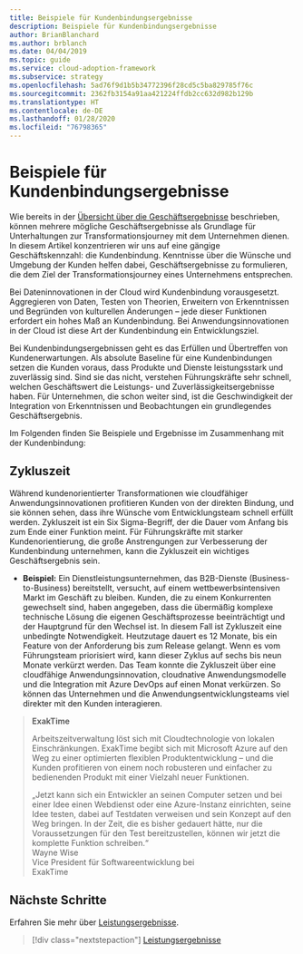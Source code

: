 ```yaml
---
title: Beispiele für Kundenbindungsergebnisse
description: Beispiele für Kundenbindungsergebnisse
author: BrianBlanchard
ms.author: brblanch
ms.date: 04/04/2019
ms.topic: guide
ms.service: cloud-adoption-framework
ms.subservice: strategy
ms.openlocfilehash: 5ad76f9d1b5b34772396f28cd5c5ba829785f76c
ms.sourcegitcommit: 2362fb3154a91aa421224ffdb2cc632d982b129b
ms.translationtype: HT
ms.contentlocale: de-DE
ms.lasthandoff: 01/28/2020
ms.locfileid: "76798365"
---
```

# <a name="examples-of-customer-engagement-outcomes"></a>Beispiele für Kundenbindungsergebnisse

Wie bereits in der [Übersicht über die Geschäftsergebnisse](./index.md) beschrieben, können mehrere mögliche Geschäftsergebnisse als Grundlage für Unterhaltungen zur Transformationsjourney mit dem Unternehmen dienen. In diesem Artikel konzentrieren wir uns auf eine gängige Geschäftskennzahl: die Kundenbindung. Kenntnisse über die Wünsche und Umgebung der Kunden helfen dabei, Geschäftsergebnisse zu formulieren, die dem Ziel der Transformationsjourney eines Unternehmens entsprechen.

Bei Dateninnovationen in der Cloud wird Kundenbindung vorausgesetzt. Aggregieren von Daten, Testen von Theorien, Erweitern von Erkenntnissen und Begründen von kulturellen Änderungen – jede dieser Funktionen erfordert ein hohes Maß an Kundenbindung. Bei Anwendungsinnovationen in der Cloud ist diese Art der Kundenbindung ein Entwicklungsziel.

Bei Kundenbindungsergebnissen geht es das Erfüllen und Übertreffen von Kundenerwartungen. Als absolute Baseline für eine Kundenbindungen setzen die Kunden voraus, dass Produkte und Dienste leistungsstark und zuverlässig sind. Sind sie das nicht, verstehen Führungskräfte sehr schnell, welchen Geschäftswert die Leistungs- und Zuverlässigkeitsergebnisse haben. Für Unternehmen, die schon weiter sind, ist die Geschwindigkeit der Integration von Erkenntnissen und Beobachtungen ein grundlegendes Geschäftsergebnis.

Im Folgenden finden Sie Beispiele und Ergebnisse im Zusammenhang mit der Kundenbindung:

## <a name="cycle-time"></a>Zykluszeit

Während kundenorientierter Transformationen wie cloudfähiger Anwendungsinnovationen profitieren Kunden von der direkten Bindung, und sie können sehen, dass ihre Wünsche vom Entwicklungsteam schnell erfüllt werden. Zykluszeit ist ein Six Sigma-Begriff, der die Dauer vom Anfang bis zum Ende einer Funktion meint. Für Führungskräfte mit starker Kundenorientierung, die große Anstrengungen zur Verbesserung der Kundenbindung unternehmen, kann die Zykluszeit ein wichtiges Geschäftsergebnis sein.

- **Beispiel:** Ein Dienstleistungsunternehmen, das B2B-Dienste (Business-to-Business) bereitstellt, versucht, auf einem wettbewerbsintensiven Markt im Geschäft zu bleiben. Kunden, die zu einem Konkurrenten gewechselt sind, haben angegeben, dass die übermäßig komplexe technische Lösung die eigenen Geschäftsprozesse beeinträchtigt und der Hauptgrund für den Wechsel ist. In diesem Fall ist Zykluszeit eine unbedingte Notwendigkeit. Heutzutage dauert es 12 Monate, bis ein Feature von der Anforderung bis zum Release gelangt. Wenn es vom Führungsteam priorisiert wird, kann dieser Zyklus auf sechs bis neun Monate verkürzt werden. Das Team konnte die Zykluszeit über eine cloudfähige Anwendungsinnovation, cloudnative Anwendungsmodelle und die Integration mit Azure DevOps auf einen Monat verkürzen. So können das Unternehmen und die Anwendungsentwicklungsteams viel direkter mit den Kunden interagieren.

> **ExakTime**
>
> Arbeitszeitverwaltung löst sich mit Cloudtechnologie von lokalen Einschränkungen. ExakTime begibt sich mit Microsoft Azure auf den Weg zu einer optimierten flexiblen Produktentwicklung – und die Kunden profitieren von einem noch robusteren und einfacher zu bedienenden Produkt mit einer Vielzahl neuer Funktionen.
>
> „Jetzt kann sich ein Entwickler an seinen Computer setzen und bei einer Idee einen Webdienst oder eine Azure-Instanz einrichten, seine Idee testen, dabei auf Testdaten verweisen und sein Konzept auf den Weg bringen. In der Zeit, die es bisher gedauert hätte, nur die Voraussetzungen für den Test bereitzustellen, können wir jetzt die komplette Funktion schreiben.“  
> Wayne Wise  
> Vice President für Softwareentwicklung bei  
> ExakTime

## <a name="next-steps"></a>Nächste Schritte

Erfahren Sie mehr über [Leistungsergebnisse](./performance-outcomes.md).

> [!div class="nextstepaction"]
> [Leistungsergebnisse](./performance-outcomes.md)

